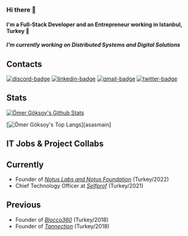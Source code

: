 
### Hi there 👋

#### I'm a Full-Stack Developer and an Entrepreneur working in Istanbul, Turkey 👷

##### I'm currently working on Distributed Systems and Digital Solutions

## Contacts

[![discord-badge]][main] [![linkedin-badge]][linkedin] [![gmail-badge]][gmail] [![twitter-badge]][twitter]

## Stats

[![Ömer Göksoy's Github Stats](https://github-readme-stats.vercel.app/api?username=omergoksoy&show_icons=true&theme=dark&show_icons=true&count_private=true&include_all_commits=true&custom_title=Ömer+Göksoy%27s+Github+Stats)][main]

[![Ömer Göksoy's Top Langs](https://github-readme-stats.vercel.app/api/top-langs/?username=omergoksoy&layout=compact&langs_count=10&theme=dark&custom_title=Ömer+Göksoy%27s+Most+Used+Languages)][asasmain]

## IT Jobs & Project Collabs

## Currently

- Founder of [*Notus Labs and Notus Foundation*](https://notus.network) (Turkey/2022)
- Chief Technology Officer at [*Selfprof*](https://selfprof.com) (Turkey/2021)

## Previous

- Founder of [*Blocco360*](https://www.blocco360.com) (Turkey/2018)
- Founder of [*Tannection*](https://www.tannection.com) (Turkey/2018)

[main]: https://github.com/omergoksoy
[linkedin]: https://www.linkedin.com/in/omergoksoy/
[gmail]: mailto:goksoy.omer@gmail.com
[twitter]: https://twitter.com/goksoyomer
[discord-badge]: https://img.shields.io/badge/omergoksoy%231314-black?logo=discord&style=for-the-badge
[linkedin-badge]: https://img.shields.io/badge/Ömer%20Goksoy-purple?logo=linkedin&style=for-the-badge
[gmail-badge]: https://img.shields.io/badge/Gmail-black?logo=gmail&style=for-the-badge
[twitter-badge]: https://img.shields.io/badge/Twitter-%231DA1F2.svg?style=for-the-badge&logo=Twitter&logoColor=white